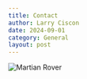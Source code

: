 ```yaml
---
title: Contact
author: Larry Ciscon
date: 2024-09-01
category: General
layout: post
---
```


![Martian Rover](/MartianRoadtrip/assets/images/qrcode.jpeg)
